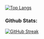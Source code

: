 
[![Top Langs](https://github-readme-stats.vercel.app/api/top-langs/?username=VenziVi&layout=compact)](https://github.com/VenziVi/github-readme-stats)

<!--START_SECTION:waka-->
<!--END_SECTION:waka-->
### Github Stats:
[![GitHub Streak](https://github-readme-streak-stats.herokuapp.com/?user=VenziVi&theme=white)](https://git.io/streak-stats)


